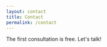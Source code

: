 ```yaml
---
layout: contact
title: Contact
permalink: /contact
---
```


The first consultation is free.  Let's talk!

